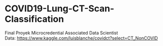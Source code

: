 # COVID19-Lung-CT-Scan-Classification
Final Proyek Microcredential Associated Data Scientist <br/>
Data: https://www.kaggle.com/luisblanche/covidct?select=CT_NonCOVID
